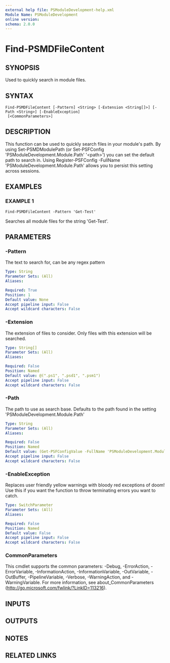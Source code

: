 ```yaml
---
external help file: PSModuleDevelopment-help.xml
Module Name: PSModuleDevelopment
online version:
schema: 2.0.0
---
```


# Find-PSMDFileContent

## SYNOPSIS
Used to quickly search in module files.

## SYNTAX

```
Find-PSMDFileContent [-Pattern] <String> [-Extension <String[]>] [-Path <String>] [-EnableException]
 [<CommonParameters>]
```

## DESCRIPTION
This function can be used to quickly search files in your module's path.
By using Set-PSMDModulePath (or Set-PSFConfig 'PSModuleDevelopment.Module.Path' '\<path\>') you can set the default path to search in.
Using
  Register-PSFConfig -FullName 'PSModuleDevelopment.Module.Path'
allows you to persist this setting across sessions.

## EXAMPLES

### EXAMPLE 1
```
Find-PSMDFileContent -Pattern 'Get-Test'
```

Searches all module files for the string 'Get-Test'.

## PARAMETERS

### -Pattern
The text to search for, can be any regex pattern

```yaml
Type: String
Parameter Sets: (All)
Aliases:

Required: True
Position: 1
Default value: None
Accept pipeline input: False
Accept wildcard characters: False
```

### -Extension
The extension of files to consider.
Only files with this extension will be searched.

```yaml
Type: String[]
Parameter Sets: (All)
Aliases:

Required: False
Position: Named
Default value: @(".ps1", ".psd1", ".psm1")
Accept pipeline input: False
Accept wildcard characters: False
```

### -Path
The path to use as search base.
Defaults to the path found in the setting 'PSModuleDevelopment.Module.Path'

```yaml
Type: String
Parameter Sets: (All)
Aliases:

Required: False
Position: Named
Default value: (Get-PSFConfigValue -FullName 'PSModuleDevelopment.Module.Path')
Accept pipeline input: False
Accept wildcard characters: False
```

### -EnableException
Replaces user friendly yellow warnings with bloody red exceptions of doom!
Use this if you want the function to throw terminating errors you want to catch.

```yaml
Type: SwitchParameter
Parameter Sets: (All)
Aliases:

Required: False
Position: Named
Default value: False
Accept pipeline input: False
Accept wildcard characters: False
```

### CommonParameters
This cmdlet supports the common parameters: -Debug, -ErrorAction, -ErrorVariable, -InformationAction, -InformationVariable, -OutVariable, -OutBuffer, -PipelineVariable, -Verbose, -WarningAction, and -WarningVariable. For more information, see about_CommonParameters (http://go.microsoft.com/fwlink/?LinkID=113216).

## INPUTS

## OUTPUTS

## NOTES

## RELATED LINKS
